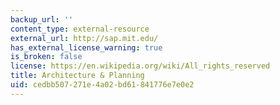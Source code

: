 ```yaml
---
backup_url: ''
content_type: external-resource
external_url: http://sap.mit.edu/
has_external_license_warning: true
is_broken: false
license: https://en.wikipedia.org/wiki/All_rights_reserved
title: Architecture & Planning
uid: cedbb507-271e-4a02-bd61-841776e7e0e2
---
```

